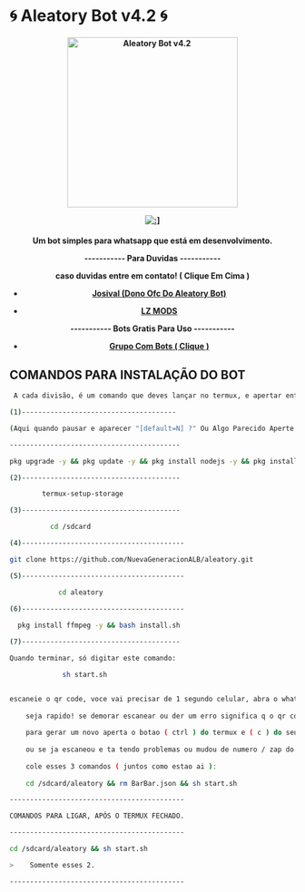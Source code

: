 # 🌀 Aleatory Bot v4.2 🌀
<div align="center">
</div>
<p align="center">
  <h4 align="center">
<img src="https://telegra.ph/file/249a1ac9ecb5fbfb4c9cc.jpg" alt="Aleatory Bot v4.2 " width="300" />

</div>
<p align="center">
   <a href="https://github.com/lzmodsoficial/aleatorybot4.1"><img title=":]" src="https://img.shields.io/badge/:]-LZ DOMINA BB-red.svg?style=for-the-badge&logo=github" /></a>
  <h4 align="center">

Um bot simples para whatsapp que está em desenvolvimento.
   
----------- Para Duvidas -----------
    
caso duvidas entre em contato! ( Clique Em Cima )
    
- [Josival (Dono Ofc Do Aleatory Bot)](https://wa.me/558198923680)
    
- [LZ MODS](https://wa.me/556284944742)
    
----------- Bots Gratis Para Uso -----------
    
- [Grupo Com Bots ( Clique )](https://chat.whatsapp.com/DPZKtPOZvUBIsaluTNB5rh)
    

## COMANDOS PARA INSTALAÇÃO DO BOT
```bash
 A cada divisão, é um comando que deves lançar no termux, e apertar enter, junto mesmo, da fórma que tiver.

(1)--------------------------------------

(Aqui quando pausar e aparecer "[default=N] ?" Ou Algo Parecido Aperte Enter Ok?)

------------------------------------------

pkg upgrade -y && pkg update -y && pkg install nodejs -y && pkg install nodejs-lts -y && pkg install wget -y && pkg install git -y && pkg install python -y

(2)---------------------------------------

        termux-setup-storage 

(3)---------------------------------------

          cd /sdcard

(4)----------------------------------------

git clone https://github.com/NuevaGeneracionALB/aleatory.git

(5)----------------------------------------

            cd aleatory

(6)----------------------------------------
    
  pkg install ffmpeg -y && bash install.sh

(7)---------------------------------------

Quando terminar, só digitar este comando:

             sh start.sh 


escaneie o qr code, voce vai precisar de 1 segundo celular, abra o whatsapp em seu segundo celular clique nos 3 pontinhos e clique em whatsapp web ( ou aparelhos conectados, linked devices) e escaneie o qr code q aparece no termux em seu celular primario.
    
    seja rapido! se demorar escanear ou der um erro significa q o qr code ja esta invalido.
    
    para gerar um novo aperta o botao ( ctrl ) do termux e ( c ) do seu teclado normal, depois digite sh start.sh.
    
    ou se ja escaneou e ta tendo problemas ou mudou de numero / zap do bot? aperte exit no termux ( puxe a aba de notificaçoes do seu celular, vai ter la termux voce clica em exit) isso se o termux estiver aberto! se n aparece esse notificaçao do termux ( 1 session ) significa q n esta aberto, abra e vamos prosseguir, 
    
    cole esses 3 comandos ( juntos como estao ai ):
    
    cd /sdcard/aleatory && rm BarBar.json && sh start.sh

-------------------------------------------

COMANDOS PARA LIGAR, APÓS O TERMUX FECHADO. 

-------------------------------------------

cd /sdcard/aleatory && sh start.sh 

>    Somente esses 2.

-------------------------------------------
```
    
    
